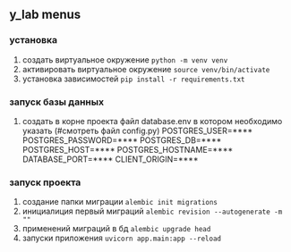 ## y_lab menus

### установка 

1. создать виртуальное окружение ```python -m venv venv``` 
2. активировать виртуальное окружение ```source venv/bin/activate```
3. установка зависимостей ```pip install -r requirements.txt```

### запуск базы данных
1. создать в корне проекта файл database.env в котором необходимо указать 
(#смотреть файл config.py)
POSTGRES_USER=****
POSTGRES_PASSWORD=****
POSTGRES_DB=****
POSTGRES_HOST=****
POSTGRES_HOSTNAME=****
DATABASE_PORT=****
CLIENT_ORIGIN=****


### запуск проекта
1. создание папки миграции ```alembic init migrations```
2. инициалиция первый миграций ```alembic revision --autogenerate -m ""```
3. применений миграций в бд ```alembic upgrade head```
4. запуски приложения ```uvicorn app.main:app --reload```



